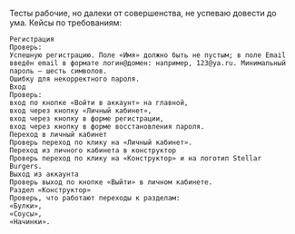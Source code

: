 Тесты рабочие, но далеки от совершенства, не успеваю довести до ума.
Кейсы по требованиям:

    Регистрация
    Проверь:
    Успешную регистрацию. Поле «Имя» должно быть не пустым; в поле Email введён email в формате логин@домен: например, 123@ya.ru. Минимальный пароль — шесть символов.
    Ошибку для некорректного пароля.
    Вход
    Проверь:
    вход по кнопке «Войти в аккаунт» на главной,
    вход через кнопку «Личный кабинет»,
    вход через кнопку в форме регистрации,
    вход через кнопку в форме восстановления пароля.
    Переход в личный кабинет 
    Проверь переход по клику на «Личный кабинет».
    Переход из личного кабинета в конструктор 
    Проверь переход по клику на «Конструктор» и на логотип Stellar Burgers.
    Выход из аккаунта
    Проверь выход по кнопке «Выйти» в личном кабинете.
    Раздел «Конструктор»
    Проверь, что работают переходы к разделам:
    «Булки»,
    «Соусы»,
    «Начинки».